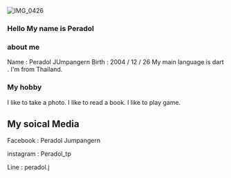 ![IMG_0426](https://user-images.githubusercontent.com/48949523/87436966-ea8edc80-c617-11ea-8883-0874fedbdda8.jpg)
### Hello My name is Peradol 


### about me 

Name : Peradol JUmpangern
Birth : 2004 / 12 / 26
My main language is dart .
I'm from Thailand.


### My hobby 

I like to take a photo.
I like to read a book.
I like to play game.


## My soical Media

Facebook : Peradol Jumpangern

instagram : Peradol_tp 

Line : peradol.j









